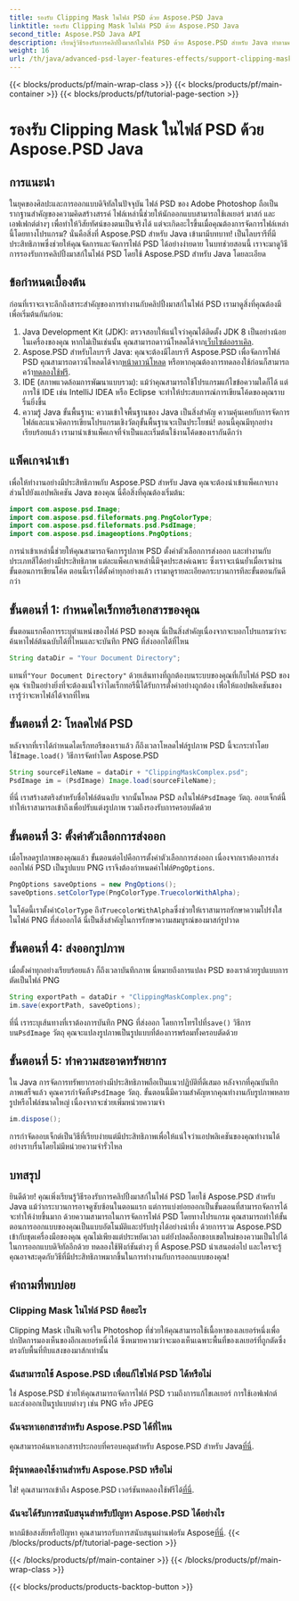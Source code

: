 ```yaml
---
title: รองรับ Clipping Mask ในไฟล์ PSD ด้วย Aspose.PSD Java
linktitle: รองรับ Clipping Mask ในไฟล์ PSD ด้วย Aspose.PSD Java
second_title: Aspose.PSD Java API
description: เรียนรู้วิธีรองรับการคลิปปิ้งมาสก์ในไฟล์ PSD ด้วย Aspose.PSD สำหรับ Java ทำตามคำแนะนำทีละขั้นตอนของเราเพื่อจัดการรูปภาพ PSD ได้อย่างง่ายดาย
weight: 16
url: /th/java/advanced-psd-layer-features-effects/support-clipping-mask-psd-files/
---
```


{{< blocks/products/pf/main-wrap-class >}}
{{< blocks/products/pf/main-container >}}
{{< blocks/products/pf/tutorial-page-section >}}

# รองรับ Clipping Mask ในไฟล์ PSD ด้วย Aspose.PSD Java

## การแนะนำ
ในยุคของศิลปะและการออกแบบดิจิทัลในปัจจุบัน ไฟล์ PSD ของ Adobe Photoshop ถือเป็นรากฐานสำคัญของความคิดสร้างสรรค์ ไฟล์เหล่านี้ช่วยให้นักออกแบบสามารถใช้เลเยอร์ มาสก์ และเอฟเฟกต์ต่างๆ เพื่อทำให้วิสัยทัศน์ของตนเป็นจริงได้ แต่จะเกิดอะไรขึ้นเมื่อคุณต้องการจัดการไฟล์เหล่านี้โดยทางโปรแกรม? นั่นคือสิ่งที่ Aspose.PSD สำหรับ Java เข้ามามีบทบาท! เป็นไลบรารีที่มีประสิทธิภาพซึ่งช่วยให้คุณจัดการและจัดการไฟล์ PSD ได้อย่างง่ายดาย ในบทช่วยสอนนี้ เราจะมาดูวิธีการรองรับการคลิปปิ้งมาสก์ในไฟล์ PSD โดยใช้ Aspose.PSD สำหรับ Java โดยละเอียด 
## ข้อกำหนดเบื้องต้น
ก่อนที่เราจะเจาะลึกถึงสาระสำคัญของการทำงานกับคลิปปิ้งมาสก์ในไฟล์ PSD เรามาดูสิ่งที่คุณต้องมีเพื่อเริ่มต้นกันก่อน:
1.  Java Development Kit (JDK): ตรวจสอบให้แน่ใจว่าคุณได้ติดตั้ง JDK 8 เป็นอย่างน้อยในเครื่องของคุณ หากไม่เป็นเช่นนั้น คุณสามารถดาวน์โหลดได้จาก[เว็บไซต์ออราเคิล](https://www.oracle.com/java/technologies/javase-jdk8-downloads.html).
2.  Aspose.PSD สำหรับไลบรารี Java: คุณจะต้องมีไลบรารี Aspose.PSD เพื่อจัดการไฟล์ PSD คุณสามารถดาวน์โหลดได้จาก[หน้าดาวน์โหลด](https://releases.aspose.com/psd/java/) หรือหากคุณต้องการทดลองใช้ก่อนก็สามารถคว้า[ทดลองใช้ฟรี](https://releases.aspose.com/).
3. IDE (สภาพแวดล้อมการพัฒนาแบบรวม): แม้ว่าคุณสามารถใช้โปรแกรมแก้ไขข้อความใดก็ได้ แต่การใช้ IDE เช่น IntelliJ IDEA หรือ Eclipse จะทำให้ประสบการณ์การเขียนโค้ดของคุณราบรื่นยิ่งขึ้น
4. ความรู้ Java ขั้นพื้นฐาน: ความเข้าใจพื้นฐานของ Java เป็นสิ่งสำคัญ ความคุ้นเคยกับการจัดการไฟล์และแนวคิดการเขียนโปรแกรมเชิงวัตถุขั้นพื้นฐานจะเป็นประโยชน์!
ตอนนี้คุณมีทุกอย่างเรียบร้อยแล้ว เรามานำเข้าแพ็คเกจที่จำเป็นและเริ่มต้นใช้งานโค้ดของเรากันดีกว่า
## แพ็คเกจนำเข้า
เพื่อให้ทำงานอย่างมีประสิทธิภาพกับ Aspose.PSD สำหรับ Java คุณจะต้องนำเข้าแพ็คเกจบางส่วนไปยังแอปพลิเคชัน Java ของคุณ นี่คือสิ่งที่คุณต้องเริ่มต้น:
```java
import com.aspose.psd.Image;
import com.aspose.psd.fileformats.png.PngColorType;
import com.aspose.psd.fileformats.psd.PsdImage;
import com.aspose.psd.imageoptions.PngOptions;
```
การนำเข้าเหล่านี้ช่วยให้คุณสามารถจัดการรูปภาพ PSD ตั้งค่าตัวเลือกการส่งออก และทำงานกับประเภทสีได้อย่างมีประสิทธิภาพ แต่ละแพ็คเกจเหล่านี้มีจุดประสงค์เฉพาะ ซึ่งเราจะเน้นย้ำเมื่อเราผ่านขั้นตอนการเขียนโค้ด
ตอนนี้เราได้ตั้งค่าทุกอย่างแล้ว เรามาดูรายละเอียดกระบวนการทีละขั้นตอนกันดีกว่า
## ขั้นตอนที่ 1: กำหนดไดเร็กทอรีเอกสารของคุณ
ขั้นตอนแรกคือการระบุตำแหน่งของไฟล์ PSD ของคุณ นี่เป็นสิ่งสำคัญเนื่องจากจะบอกโปรแกรมว่าจะค้นหาไฟล์ต้นฉบับได้ที่ไหนและจะบันทึก PNG ที่ส่งออกได้ที่ไหน
```java
String dataDir = "Your Document Directory";
```
 แทนที่`"Your Document Directory"` ด้วยเส้นทางที่ถูกต้องบนระบบของคุณที่เก็บไฟล์ PSD ของคุณ จำเป็นอย่างยิ่งที่จะต้องแน่ใจว่าไดเร็กทอรีนี้ได้รับการตั้งค่าอย่างถูกต้อง เพื่อให้แอปพลิเคชันของเรารู้ว่าจะหาไฟล์ได้จากที่ไหน 
## ขั้นตอนที่ 2: โหลดไฟล์ PSD
 หลังจากที่เราได้กำหนดไดเร็กทอรีของเราแล้ว ก็ถึงเวลาโหลดไฟล์รูปภาพ PSD นี้จะกระทำโดยใช้`Image.load()` วิธีการจัดทำโดย Aspose.PSD
```java
String sourceFileName = dataDir + "ClippingMaskComplex.psd";
PsdImage im = (PsdImage) Image.load(sourceFileName);
```
 ที่นี่ เราสร้างสตริงสำหรับชื่อไฟล์ต้นฉบับ จากนั้นโหลด PSD ลงในไฟล์`PsdImage` วัตถุ. ออบเจ็กต์นี้ทำให้เราสามารถเข้าถึงเพื่อปรับแต่งรูปภาพ รวมถึงรองรับการครอบตัดด้วย
## ขั้นตอนที่ 3: ตั้งค่าตัวเลือกการส่งออก
 เมื่อโหลดรูปภาพของคุณแล้ว ขั้นตอนต่อไปคือการตั้งค่าตัวเลือกการส่งออก เนื่องจากเราต้องการส่งออกไฟล์ PSD เป็นรูปแบบ PNG เราจึงต้องกำหนดค่าไฟล์`PngOptions`.
```java
PngOptions saveOptions = new PngOptions();
saveOptions.setColorType(PngColorType.TruecolorWithAlpha);
```
 ในโค้ดนี้เราตั้งค่า`ColorType` ถึง`TruecolorWithAlpha`ซึ่งช่วยให้เราสามารถรักษาความโปร่งใสในไฟล์ PNG ที่ส่งออกได้ นี่เป็นสิ่งสำคัญในการรักษาความสมบูรณ์ของมาสก์รูปวาด
## ขั้นตอนที่ 4: ส่งออกรูปภาพ
เมื่อตั้งค่าทุกอย่างเรียบร้อยแล้ว ก็ถึงเวลาบันทึกภาพ นี่หมายถึงการแปลง PSD ของเราด้วยรูปแบบการตัดเป็นไฟล์ PNG
```java
String exportPath = dataDir + "ClippingMaskComplex.png";
im.save(exportPath, saveOptions);
```
 ที่นี่ เราระบุเส้นทางที่เราต้องการบันทึก PNG ที่ส่งออก โดยการโทรไปที่`save()` วิธีการบน`PsdImage` วัตถุ คุณจะแปลงรูปภาพเป็นรูปแบบที่ต้องการพร้อมทั้งครอบตัดด้วย
## ขั้นตอนที่ 5: ทำความสะอาดทรัพยากร
 ใน Java การจัดการทรัพยากรอย่างมีประสิทธิภาพถือเป็นแนวปฏิบัติที่ดีเสมอ หลังจากที่คุณบันทึกภาพเสร็จแล้ว คุณควรกำจัดทิ้ง`PsdImage` วัตถุ. ขั้นตอนนี้มีความสำคัญหากคุณทำงานกับรูปภาพหลายรูปหรือไฟล์ขนาดใหญ่ เนื่องจากจะช่วยเพิ่มหน่วยความจำ
```java
im.dispose();
```
การกำจัดออบเจ็กต์เป็นวิธีที่เรียบง่ายแต่มีประสิทธิภาพเพื่อให้แน่ใจว่าแอปพลิเคชันของคุณทำงานได้อย่างราบรื่นโดยไม่มีหน่วยความจำรั่วไหล
## บทสรุป
ยินดีด้วย! คุณเพิ่งเรียนรู้วิธีรองรับการคลิปปิ้งมาสก์ในไฟล์ PSD โดยใช้ Aspose.PSD สำหรับ Java แม้ว่ากระบวนการอาจดูซับซ้อนในตอนแรก แต่การแบ่งย่อยออกเป็นขั้นตอนที่สามารถจัดการได้จะทำให้ง่ายขึ้นมาก ด้วยความสามารถในการจัดการไฟล์ PSD โดยทางโปรแกรม คุณสามารถทำให้ขั้นตอนการออกแบบของคุณเป็นแบบอัตโนมัติและปรับปรุงได้อย่างน่าทึ่ง
ด้วยการรวม Aspose.PSD เข้ากับชุดเครื่องมือของคุณ คุณไม่เพียงแต่ประหยัดเวลา แต่ยังปลดล็อกขอบเขตใหม่ของความเป็นไปได้ในการออกแบบดิจิทัลอีกด้วย ทดลองใช้ฟังก์ชันต่างๆ ที่ Aspose.PSD นำเสนอต่อไป และใครจะรู้ คุณอาจสะดุดกับวิธีที่มีประสิทธิภาพมากขึ้นในการทำงานกับการออกแบบของคุณ!
## คำถามที่พบบ่อย
### Clipping Mask ในไฟล์ PSD คืออะไร
Clipping Mask เป็นฟีเจอร์ใน Photoshop ที่ช่วยให้คุณสามารถใช้เนื้อหาของเลเยอร์หนึ่งเพื่อปกปิดการมองเห็นของอีกเลเยอร์หนึ่งได้ ซึ่งหมายความว่าจะมองเห็นเฉพาะพื้นที่ของเลเยอร์ที่ถูกตัดซึ่งตรงกับพื้นที่ทึบแสงของมาส์กเท่านั้น
### ฉันสามารถใช้ Aspose.PSD เพื่อแก้ไขไฟล์ PSD ได้หรือไม่
ใช่ Aspose.PSD ช่วยให้คุณสามารถจัดการไฟล์ PSD รวมถึงการแก้ไขเลเยอร์ การใช้เอฟเฟกต์ และส่งออกเป็นรูปแบบต่างๆ เช่น PNG หรือ JPEG
### ฉันจะหาเอกสารสำหรับ Aspose.PSD ได้ที่ไหน
 คุณสามารถค้นหาเอกสารประกอบที่ครอบคลุมสำหรับ Aspose.PSD สำหรับ Java[ที่นี่](https://reference.aspose.com/psd/java/).
### มีรุ่นทดลองใช้งานสำหรับ Aspose.PSD หรือไม่
 ใช่! คุณสามารถเข้าถึง Aspose.PSD เวอร์ชันทดลองใช้ฟรีได้[ที่นี่](https://releases.aspose.com/).
### ฉันจะได้รับการสนับสนุนสำหรับปัญหา Aspose.PSD ได้อย่างไร
 หากมีข้อสงสัยหรือปัญหา คุณสามารถรับการสนับสนุนผ่านฟอรัม Aspose[ที่นี่](https://forum.aspose.com/c/psd/34).
{{< /blocks/products/pf/tutorial-page-section >}}

{{< /blocks/products/pf/main-container >}}
{{< /blocks/products/pf/main-wrap-class >}}

{{< blocks/products/products-backtop-button >}}

